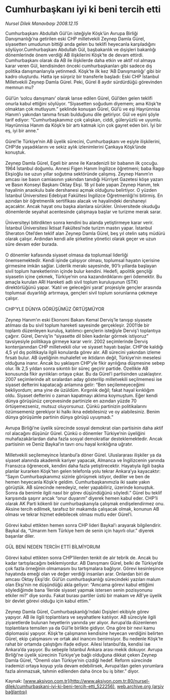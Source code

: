 # Cumhurbaşkanı iyi ki beni tercih etti

*Nursel Dilek Manavbaşı 2008.12.15*

<div class="pNewsDetailMainContent" itemprop="articleBody">
 Cumhurbaşkanı Abdullah Gül’ün isteğiyle Köşk’ün Avrupa Birliği Danışmanlığı’na getirilen eski CHP milletvekili Zeynep Damla Gürel, siyasetten umudunun bittiği anda gelen bu teklifi heyecanla karşıladığını söylüyor.Cumhurbaşkanı Abdullah Gül, başbakanlık ve dışişleri bakanlığı dönemlerinde önem verdiği AB ilişkilerini Köşk’te de devam ettirdi. Cumhurbaşkanı olarak da AB ile ilişkilerde daha etkin ve aktif rol almaya karar veren Gül, kendisinden önceki cumhurbaşkanları gibi sadece dış politika danışmanlarıyla yetinmedi. Köşk’te ilk kez ‘AB Danışmanlığı’ gibi bir kadro oluşturdu. Hatta işe sürpriz bir transferle başladı: Eski CHP İstanbul Milletvekili Zeynep Damla Gürel. Peki, Gürel 8 aydır sürdürdüğü görevinden memnun mu?
 <br/>
 <br/>
 Gül’ün ‘solcu danışmanı’ olarak lanse edilen Gürel, Gül’den gelen teklifi onurla kabul ettiğini söylüyor. “Siyasetten soğudum diyemem; ama Köşk’te olmaktan çok mutluyum.” şeklinde konuşan Gürel, Gül’ü ve eşi Hayrünnisa Hanım’ı yakından tanıma fırsatı bulduğunu dile getiriyor. Gül ve eşini şöyle tarif ediyor: “Cumhurbaşkanımız çok çalışkan, ciddi, güleryüzlü ve uyumlu. Hayrünnisa Hanım da Köşk’e bir artı katmak için çok gayret eden biri. İyi bir eş, iyi bir anne.”
 <br/>
 <br/>
 Gürel’le Türkiye’nin AB üyelik sürecini, Cumhurbaşkanı ve eşiyle ilişkilerini, CHP’de yaşadıklarını ve sekiz aylık izlenimlerini Çankaya Köşk’ünde konuştuk.
 <br/>
 <br/>
 Zeynep Damla Gürel, Egeli bir anne ile Karadenizli bir babanın ilk çocuğu. 1964 İstanbul doğumlu. Annesi Figen Hanım İngilizce öğretmeni; baba Ragıp Ekşioğlu ise uzun yıllar soğutma sektöründe çalışmış. Zeynep Hanım’ın amcası ise basın camiasının yakından tanıdığı Hürriyet Gazetesi köşe yazarı ve Basın Konseyi Başkanı Oktay Ekşi. 18 yıl bale yapan Zeynep Hanım, tek hayalinin anaokulu bale dershanesi açmak olduğunu belirtiyor. O yüzden İstanbul Üniversitesi Edebiyat Fakültesi İngilizce Öğretmenliği’ni bitirmiş. En azından bir öğretmenlik sertifikası alacak ve hayalindeki dershaneyi açacaktır. Ancak hayat onu başka alanlara sürükler. Üniversitede okuduğu dönemlerde seyahat acentesinde çalışmaya başlar ve turizme merak sarar.
 <br/>
 <br/>
 Üniversiteyi bitirdikten sonra kendini bu alanda yetiştirmeye karar verir. İstanbul Üniversitesi İktisat Fakültesi’nde turizm mastırı yapar. İstanbul Sheraton Otel’den teklif alan Zeynep Damla Gürel, beş yıl otelin satış müdürü olarak çalışır. Ardından kendi aile şirketine yönetici olarak geçer ve uzun süre devam eder burada.
 <br/>
 <br/>
 O dönemler kafasında siyaset olmasa da toplumsal liderliği önemsemektedir. Kendi işinde çalışıyor olması, toplumsal hayatın içerisine girmesine imkân sağlar. Liderlik merakı sayesinde, 90’lı yıllarda başlayan sivil toplum hareketlerinin içinde bulur kendini. Hedefi, apolitik gençliği siyasetin içine çekmek, Türkiye’nin ona kazandırdıklarını geri ödemektir. Bu amaçla kurulan ARI Hareketi adlı sivil toplum kuruluşunun (STK) direktörlüğünü yapar. ‘Katıl ve geleceğini yarat’ projesiyle gençler arasında toplumsal duyarlılığı artırmaya, gençleri sivil toplum sorunlarına çekmeye çalışır.
 <br/>
 <br/>
 CHP’YLE DÜNYA GÖRÜŞÜMÜZ ÖRTÜŞMÜYOR
 <br/>
 <br/>
 Zeynep Hanım’ın eski Ekonomi Bakanı Kemal Derviş’le tanışıp siyasete atılması da bu sivil toplum hareketi sayesinde gerçekleşir. 2001’de bir toplantı düzenleyen kuruluş, katılımcı gençlerin isteğiyle Derviş’i toplantıya çağırır. Gürel, Derviş’in “siyasette dil bilen kadınlar görmek istiyoruz” tavsiyesiyle politikaya girmeye karar verir. 2002 seçimlerinde Derviş kontenjanından CHP milletvekili olur ve siyaset hayatı başlar. CHP’de kaldığı 4,5 yıl dış politikayla ilgili konularda görev alır. AB sürecini yakından izleme fırsatı bulur. AB üyeliğinin muhalefet ve iktidarın değil, Türkiye’nin meselesi olduğuna inanır. Ancak bu yaklaşım CHP’yle fikir ayrılığına düşmesine sebep olur. İlk 2,5 yıldan sonra sıkıntılı bir süreç geçirir partide. Özellikle AB konusunda fikir ayrılıkları ortaya çıkar. Bu da Gürel’i partisinden uzaklaştırır. 2007 seçimlerinde alt sıralardan aday gösterilip milletvekili seçilmemesi ise siyaset defterini kapatacağı anlamına gelir: “Ben seçilemeyeceğimi bekliyordum; ama yine de üzüldüm. Kırgınlık değil; fakat hayal kırıklığım oldu. Siyaset defterini o zaman kapatmayı aklıma koymuştum. Eğer kendi dünya görüşünüz çerçevesinde partinizle en azından yüzde 70 örtüşemezseniz, mutsuz oluyorsunuz. Çünkü partinizin politikalarını özümsemeniz gerekiyor ki halkı ikna edebilesiniz ve oy alabilesiniz. Benim dünya görüşümle partinin dünya görüşü uyuşmadı.”
 <br/>
 <br/>
 Avrupa Birliği’ne üyelik sürecinde sosyal demokrat olan partisinin daha aktif rol alacağını düşünür Gürel. Çünkü o dönemler Türkiye’nin üyeliğini muhafazakârlardan daha fazla sosyal demokratlar desteklemektedir. Ancak partisinin ve Deniz Baykal’ın tavrı onu hayal kırıklığına uğratır.
 <br/>
 <br/>
 Milletvekili seçilemeyince İstanbul’a döner Gürel. Uluslararası ilişkiler ya da siyaset alanında akademik kariyer yapacak, Almanca ve İngilizcenin yanında Fransızca öğrenecek, kendini daha fazla yetiştirecektir. Hayatıyla ilgili başka planlar kurarken Köşk’ten gelen telefonla yolu tekrar Ankara’ya kayacaktır: “Sayın Cumhurbaşkanımız sizinle görüşmek istiyor, dediler ve ben de hemen heyecanla Köşk’e geldim. Cumhurbaşkanımızla iki saate yakın görüştük. AB sürecinde neredeyiz, neler yapabiliriz, üzerinde konuştuk. Sonra da benimle ilgili nasıl bir görev düşündüğünü söyledi.” Gürel bu teklif karşısında şaşırır ancak “onur duyarım” diyerek hemen kabul eder. CHP’li olarak AK Parti kökenli bir cumhurbaşkanıyla çalışmak endişelendirmez onu. Aksine tercih edilmek, tarafsız bir makamda çalışacak olmak, konunun AB olması ve tekrar hizmet edebilecek olması mutlu eder Gürel’i.
 <br/>
 <br/>
 Görevi kabul ettikten hemen sonra CHP lideri Baykal’ı arayarak bilgilendirir. Baykal da, “Umarım hem Türkiye hem de senin için hayırlı olur.” diyerek başarılar diler.
 <br/>
 <br/>
 GÜL BENİ NEDEN TERCİH ETTİ BİLMİYORUM
 <br/>
 <br/>
 Görevi kabul ettikten sonra CHP’lilerden tenkit de alır tebrik de. Ancak bu kadar tartışılacağını beklemiyordur. AB Danışmanı Gürel, belki de Türkiye’de çok fazla örneğinin olmamasını bu tartışmalara bağlıyor. Görevi kesinleşince hayatında emeği olan ve değer verdiği insanları arar. Onlardan biri de amcası Oktay Ekşi’dir. Gül’ün cumhurbaşkanlığı sürecindeki yazıları malum olan Ekşi’nin ne düşündüğü akla geliyor: “Amcama görevi kabul ettiğimi söylediğimde bana ‘İleride siyaset yapmak istersen senin pozisyonunu etkiler mi?’ diye sordu. Fakat burası partiler üstü bir makam ve AB’ye üyelik bir devlet görevi olduğu için kabul ettim.”
 <br/>
 <br/>
 Zeynep Damla Gürel, Cumhurbaşkanlığı’ndaki Dışişleri ekibiyle görev yapıyor. AB ile ilgili toplantılara ve seyahatlere katılıyor. AB süreciyle ilgili ziyaretlerde bulunan heyetlerin yanında yer alıyor. Avrupa’da düzenlenen toplantılara temsilen ya da Gül’le birlikte gidiyor. Ona göre bir nevi kamu diplomasisi yapıyor. Köşk’te çalışmanın kendisine heyecan verdiğini belirten Gürel, ekip çalışmasını ve ortak akıl inancını benimsiyor. Bu nedenle Köşk’te rahat bir ortamda çalıştığını ifade ediyor. Ailesi İstanbul’da, kendisi ise Ankara’da yaşıyor. Bu sebeple İstanbul Ankara arası mekik dokuyor. Avrupa Birliği’ne üyelik sürecinin Türkiye’ye bağlı olduğuna dikkat çeken Zeynep Damla Gürel, “Önemli olan Türkiye’nin çizdiği hedef. Reform sürecinde irademizi ortaya koyup yola devam edebilirsek, Avrupa’dan gelen yorumlara fazla alınmazsak, tahmin edilenden daha önce bu iş biter.” diyor.
 <br/>
</div>


Kaynak: [www.aksiyon.com.tr](http://www.aksiyon.com.tr:80/nursel-dilek/cumhurbaskani-iyi-ki-beni-tercih-etti_522256), [web.archive.org (arşiv bağlantısı)](http://web.archive.org/web/20150717035857/http://www.aksiyon.com.tr:80/nursel-dilek/cumhurbaskani-iyi-ki-beni-tercih-etti_522256)
